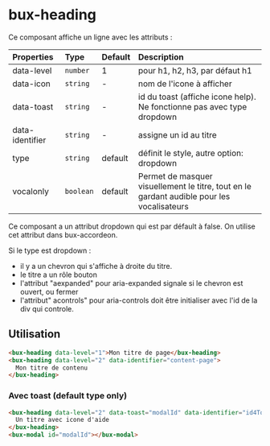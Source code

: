 # bux-heading

Ce composant affiche un ligne avec les attributs :

| Properties      | Type      | Default | Description                                                                                |
| :-------------- | :-------- | :------ | :----------------------------------------------------------------------------------------- |
| data-level      | `number`  | 1       | pour h1, h2, h3, par défaut h1                                                             |
| data-icon       | `string`  | -       | nom de l'icone à afficher                                                                  |
| data-toast      | `string`  | -       | id du toast (affiche icone help). Ne fonctionne pas avec type dropdown                     |
| data-identifier | `string`  | -       | assigne un id au titre                                                                     |
| type            | `string`  | default | définit le style, autre option: dropdown                                                   |
| vocalonly       | `boolean` | default | Permet de masquer visuellement le titre, tout en le gardant audible pour les vocalisateurs |

Ce composant a un attribut dropdown qui est par défault à false.
On utilise cet attribut dans bux-accordeon.

Si le type est dropdown :

- il y a un chevron qui s'affiche à droite du titre.
- le titre a un rôle bouton
- l'attribut "aexpanded" pour aria-expanded signale si le chevron est ouvert, ou fermer
- l'attribut" acontrols" pour aria-controls doit être initialiser avec l'id de la div qui controle.

## Utilisation

```html
<bux-heading data-level="1">Mon titre de page</bux-heading>
<bux-heading data-level="2" data-identifier="content-page">
  Mon titre de contenu
</bux-heading>
```

### Avec toast (default type only)

```html
<bux-heading data-level="2" data-toast="modalId" data-identifier="id4ToastFocusBack">
  Un titre avec icone d'aide
</bux-heading>
<bux-modal id="modalId"></bux-modal>
```
